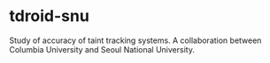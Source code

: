 tdroid-snu
==========

Study of accuracy of taint tracking systems. A collaboration between Columbia University and Seoul National University.
